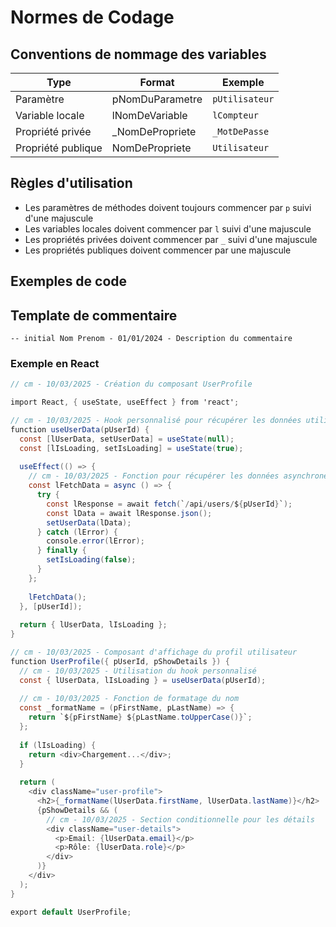 # Normes de Codage

## Conventions de nommage des variables

| Type                | Format                  | Exemple              |
|---------------------|-------------------------|----------------------|
| Paramètre           | pNomDuParametre        | `pUtilisateur`       |
| Variable locale     | lNomDeVariable         | `lCompteur`          |
| Propriété privée    | _NomDePropriete        | `_MotDePasse`        |
| Propriété publique  | NomDePropriete         | `Utilisateur`        |

## Règles d'utilisation

- Les paramètres de méthodes doivent toujours commencer par `p` suivi d'une majuscule
- Les variables locales doivent commencer par `l` suivi d'une majuscule
- Les propriétés privées doivent commencer par `_` suivi d'une majuscule
- Les propriétés publiques doivent commencer par une majuscule

## Exemples de code

## Template de commentaire

```-- initial Nom Prenom - 01/01/2024 - Description du commentaire```

### Exemple en React

```csharp
// cm - 10/03/2025 - Création du composant UserProfile

import React, { useState, useEffect } from 'react';

// cm - 10/03/2025 - Hook personnalisé pour récupérer les données utilisateur
function useUserData(pUserId) {
  const [lUserData, setUserData] = useState(null);
  const [lIsLoading, setIsLoading] = useState(true);
  
  useEffect(() => {
    // cm - 10/03/2025 - Fonction pour récupérer les données asynchrones
    const lFetchData = async () => {
      try {
        const lResponse = await fetch(`/api/users/${pUserId}`);
        const lData = await lResponse.json();
        setUserData(lData);
      } catch (lError) {
        console.error(lError);
      } finally {
        setIsLoading(false);
      }
    };
    
    lFetchData();
  }, [pUserId]);
  
  return { lUserData, lIsLoading };
}

// cm - 10/03/2025 - Composant d'affichage du profil utilisateur
function UserProfile({ pUserId, pShowDetails }) {
  // cm - 10/03/2025 - Utilisation du hook personnalisé
  const { lUserData, lIsLoading } = useUserData(pUserId);
  
  // cm - 10/03/2025 - Fonction de formatage du nom
  const _formatName = (pFirstName, pLastName) => {
    return `${pFirstName} ${pLastName.toUpperCase()}`;
  };
  
  if (lIsLoading) {
    return <div>Chargement...</div>;
  }
  
  return (
    <div className="user-profile">
      <h2>{_formatName(lUserData.firstName, lUserData.lastName)}</h2>
      {pShowDetails && (
        // cm - 10/03/2025 - Section conditionnelle pour les détails
        <div className="user-details">
          <p>Email: {lUserData.email}</p>
          <p>Rôle: {lUserData.role}</p>
        </div>
      )}
    </div>
  );
}

export default UserProfile;